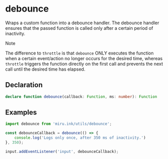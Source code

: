 # debounce <Badge text="v0.1.0" />

Wraps a custom function into a debounce handler. The debounce handler ensures that the passed 
function is called only after a certain period of inactivity.

> [!NOTE]
> The difference to `throttle` is that `debounce` ONLY executes the function when a certain 
> event/action no longer occurs for the desired time, whereas `throttle` triggers the function 
> directly on the first call and prevents the next call until the desired time has elapsed.

## Declaration

```ts
declare function debounce(callback: Function, ms: number): Function
```

## Examples

```ts
import debounce from 'miru.ink/utils/debounce';

const debounceCallback = debounce(() => {
    console.log('Logs only once, after 350 ms of inactivity.')
}, 350);

input.addEventListener('input', debounceCallback);
```
